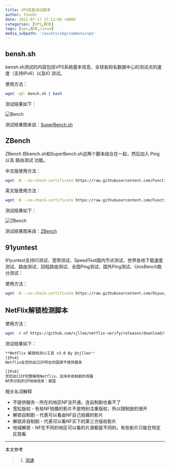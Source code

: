 ```yaml
---
title: VPS性能测试脚本
author: fnoobt
date: 2021-07-17 17:12:00 +0800
categories: [VPS,脚本]
tags: [vps,脚本,linux]
media_subpath: '/assets/img/commons/vps'
---
```


## bensh.sh

bensh.sh测试的内容包括VPS系统基本信息、全球各知名数据中心的测试点的速度（支持IPv6）以及IO 测试。

使用方法：

```bash
wget -qO- bench.sh | bash
```

测试结果如下：

![Bench](bench.png)

测试结果图来自：[SuperBench.sh](https://www.vpsgo.com/url/aHR0cHM6Ly93d3cub2xka2luZy5uZXQvMzUwLmh0bWw=)

## ZBench

ZBench 将bench.sh和SuperBench.sh这两个脚本结合在一起，然后加入 Ping 以及 路由测试 功能。

中文版使用方法：

```bash
wget -N --no-check-certificate https://raw.githubusercontent.com/FunctionClub/ZBench/master/ZBench-CN.sh && bash ZBench-CN.sh
```

英文版使用方法：

```bash
wget -N --no-check-certificate https://raw.githubusercontent.com/FunctionClub/ZBench/master/ZBench-CN.sh && bash ZBench-CN.sh
```

测试结果如下：

![ZBench](ZBench.png)

测试结果图来自：[ZBench](https://www.vpsgo.com/url/aHR0cHM6Ly9naXRodWIuY29tL0Z1bmN0aW9uQ2x1Yi9aQmVuY2g=)

## 91yuntest

91yuntest支持IO测试、宽带测试、SpeedTest国内节点测试、世界各地下载速度测试、路由测试、回程路由测试、全国Ping测试、国外Ping测试、UnixBench跑分测试：

使用方法：

```bash
wget -N --no-check-certificate https://raw.githubusercontent.com/91yun/91yuntest/master/test.sh && bash test.sh -i "io,bandwidth,chinabw,download,traceroute,backtraceroute,allping"
```

## NetFlix解锁检测脚本

使用方法：
```bash
wget -O nf https://github.com/sjlleo/netflix-verify/releases/download/v3.1.0/nf_linux_amd64 && chmod +x nf && ./nf
```

测试结果如下：
```bash
**NetFlix 解锁检测小工具 v3.0 By @sjlleo**
[IPv4]
Netflix在您的出口IP所在的国家不提供服务

[IPv6]
您的出口IP完整解锁Netflix，支持非自制剧的观看
NF所识别的IP地域信息：美国
```

相关名词解释
- 不提供服务 - 所在的地区NF没开通，连自制剧也看不了
- 宽松版权 - 有些NF拍摄的影片不是特别注重版权，所以限制放的很开
- 解锁自制剧 - 代表可以看由NF自己拍摄的影片
- 解锁非自制剧 - 代表可以看NF买下的第三方版权影片
- 地域解锁 - NF在不同的地区可以看的片源都是不同的，有些影片只能在特定区观看

****

本文参考

> 1. [测速](https://www.vpsgo.com/vps-test-scripts.html)

